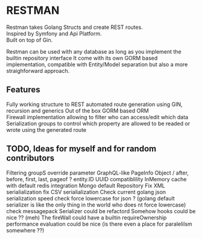# RESTMAN
Restman takes Golang Structs and create REST routes.  
Inspired by Symfony and Api Platform.  
Built on top of Gin.

Restman can be used with any database as long as you implement the builtin repository interface
It come with its own GORM based implementation, compatible with Entity/Model separation but also a more straighforward approach.  

## Features  
Fully working structure to REST automated route generation using GIN, recursion and generics
Out of the box GORM based ORM  
Firewall implementation allowing to filter who can access/edit which data  
Serialization groups to control which property are allowed to be readed or wrote using the generated route  


## TODO, Ideas for myself and for random contributors
Filtering
groupS override parameter
GraphQL-like PageInfo Object / after, before, first, last, pageof ?
entity.ID UUID compatiblility
InMemory cache with default redis integration
Mongo default Repository
Fix XML serialialization
fix CSV serialialization 
Check current golang json serialization speed
check force lowercase for json ? (golang default serializer is like the only thing in the world who does nt force lowercase)
check messagepack
Serializer could be refactord
Somehow hooks could be nice ??  (meh)
The fireWall could have a builtin requireOwnership
performance evaluation could be nice (is there even a place for paralelilsm somewhere ??)